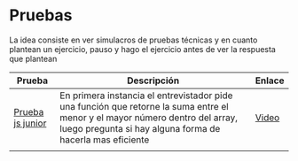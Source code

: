 # Pruebas

La idea consiste en ver simulacros de pruebas técnicas y en cuanto plantean un ejercicio, pauso y hago el ejercicio antes de ver la respuesta que plantean

|Prueba|Descripción|Enlace|
|--|---|-|
|[Prueba js junior](https://github.com/Emanuel-Urruzola/Pruebas/tree/main/Prueba%20js%20junior)|En primera instancia el entrevistador pide una función que retorne la suma entre el menor y el mayor número dentro del array, luego pregunta si hay alguna forma de hacerla mas eficiente|[Video](https://youtu.be/QXUFzMdbfnE?si=hGkuTUANu7HlKFlI&t=1888)|
||||